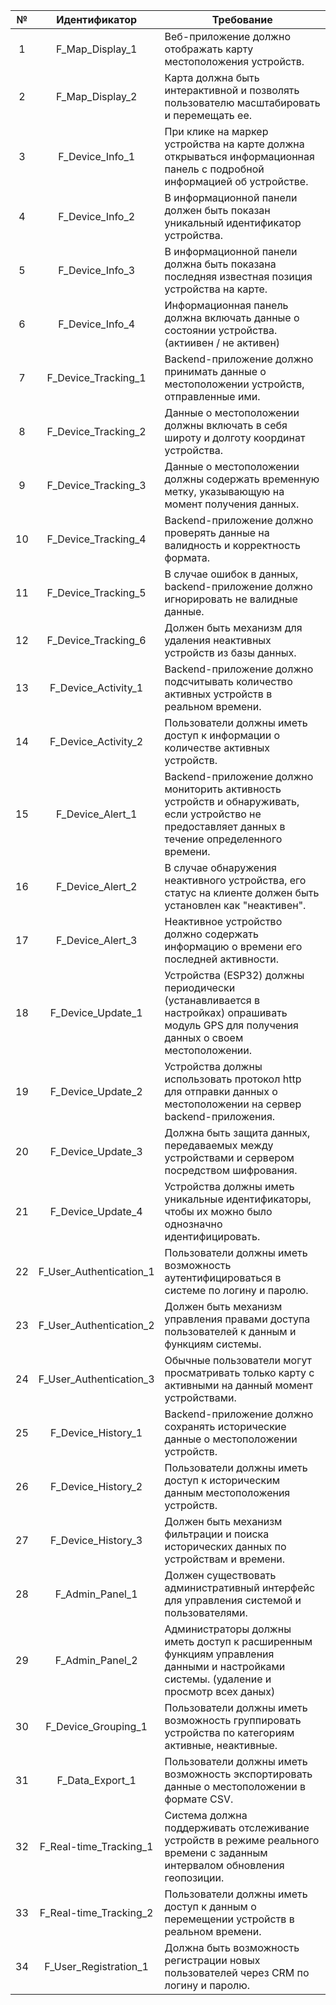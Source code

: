 |  №  |      Идентификатор      | Требование                                                                                                                                         |
|:---:|:-----------------------:| -------------------------------------------------------------------------------------------------------------------------------------------------- |
|  1  |     F_Map_Display_1     | Веб-приложение должно отображать карту местоположения устройств.                                                                                   |
|  2  |     F_Map_Display_2     | Карта должна быть интерактивной и позволять пользователю масштабировать и перемещать ее.                                                           |
|  3  |     F_Device_Info_1     | При клике на маркер устройства на карте должна открываться информационная панель с подробной информацией об устройстве.                            |
|  4  |     F_Device_Info_2     | В информационной панели должен быть показан уникальный идентификатор устройства.                                                                   |
|  5  |     F_Device_Info_3     | В информационной панели должна быть показана последняя известная позиция устройства на карте.                                                      |
|  6  |     F_Device_Info_4     | Информационная панель должна включать данные о состоянии устройства. (актиивен / не активен)                                                       |
|  7  |   F_Device_Tracking_1   | Backend-приложение должно принимать данные о местоположении устройств, отправленные ими.                                                           |
|  8  |   F_Device_Tracking_2   | Данные о местоположении должны включать в себя широту и долготу координат устройства.                                                              |
|  9  |   F_Device_Tracking_3   | Данные о местоположении должны содержать временную метку, указывающую на момент получения данных.                                                  |
| 10  |   F_Device_Tracking_4   | Backend-приложение должно проверять данные на валидность и корректность формата.                                                                   |
| 11  |   F_Device_Tracking_5   | В случае ошибок в данных, backend-приложение должно игнорировать не валидные данные.                               |
| 12  |   F_Device_Tracking_6   | Должен быть механизм для удаления неактивных устройств из базы данных.                                                                             |
| 13  |   F_Device_Activity_1   | Backend-приложение должно подсчитывать количество активных устройств в реальном времени.                                                           |
| 14  |   F_Device_Activity_2   | Пользователи должны иметь доступ к информации о количестве активных устройств.                                                                     |
| 15  |    F_Device_Alert_1     | Backend-приложение должно мониторить активность устройств и обнаруживать, если устройство не предоставляет данных в течение определенного времени. |
| 16  |    F_Device_Alert_2     | В случае обнаружения неактивного устройства, его статус на клиенте должен быть установлен как "неактивен".                                         |
| 17  |    F_Device_Alert_3     | Неактивное устройство должно содержать информацию о времени его последней активности.                                                              |
| 18  |    F_Device_Update_1    | Устройства (ESP32) должны периодически (устанавливается в настройках) опрашивать модуль GPS для получения данных о своем местоположении.           |
| 19  |    F_Device_Update_2    | Устройства должны использовать протокол http для отправки данных о местоположении на сервер backend-приложения.                                    |
| 20  |    F_Device_Update_3    | Должна быть защита данных, передаваемых между устройствами и сервером посредством шифрования.                                                      |
| 21  |    F_Device_Update_4    | Устройства должны иметь уникальные идентификаторы, чтобы их можно было однозначно идентифицировать.                                                |
| 22  | F_User_Authentication_1 | Пользователи должны иметь возможность аутентифицироваться в системе по логину и паролю.                                                            |
| 23  | F_User_Authentication_2 | Должен быть механизм управления правами доступа пользователей к данным и функциям системы.                                                         |
| 24  | F_User_Authentication_3 | Обычные пользователи могут просматривать только карту с активными на данный момент устройствами.                                                   |
| 25  |   F_Device_History_1    | Backend-приложение должно сохранять исторические данные о местоположении устройств.                                                                |
| 26  |   F_Device_History_2    | Пользователи должны иметь доступ к историческим данным местоположения устройств.                                                                   |
| 27  |   F_Device_History_3    | Должен быть механизм фильтрации и поиска исторических данных по устройствам и времени.                                                             |
| 28  |     F_Admin_Panel_1     | Должен существовать административный интерфейс для управления системой и пользователями.                                                           |
| 29  |     F_Admin_Panel_2     | Администраторы должны иметь доступ к расширенным функциям управления данными и настройками системы. (удаление и просмотр всех даных)               |
| 30  |   F_Device_Grouping_1   | Пользователи должны иметь возможность группировать устройства по категориям активные, неактивные.                                                  |
| 31  |     F_Data_Export_1     | Пользователи должны иметь возможность экспортировать данные о местоположении в формате CSV.                                                        |
| 32  | F_Real-time_Tracking_1  | Система должна поддерживать отслеживание устройств в режиме реального времени с заданным интервалом обновления геопозиции.                         |
| 33  | F_Real-time_Tracking_2  | Пользователи должны иметь доступ к данным о перемещении устройств в реальном времени.                                                              |
| 34  |  F_User_Registration_1  | Должна быть возможность регистрации новых пользователей через CRM по логину и паролю.                                                              |
